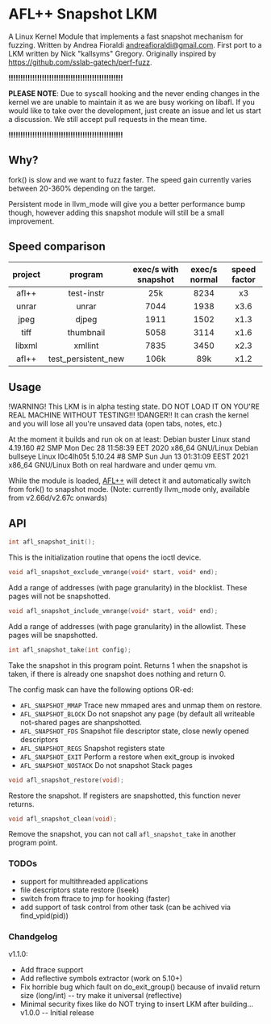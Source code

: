 # AFL++ Snapshot LKM

A Linux Kernel Module that implements a fast snapshot mechanism for fuzzing.
Written by Andrea Fioraldi <andreafioraldi@gmail.com>.
First port to a LKM written by Nick "kallsyms" Gregory.
Originally inspired by https://github.com/sslab-gatech/perf-fuzz.

**!!!!!!!!!!!!!!!!!!!!!!!!!!!!!!!!!!!!!!!!!!!!!!!!**

**PLEASE NOTE**: Due to syscall hooking and the never ending changes in the kernel we are unable to maintain it as we are busy working on libafl. If you would like to take over the development, just create an issue and let us start a discussion. We still accept pull requests in the mean time.

**!!!!!!!!!!!!!!!!!!!!!!!!!!!!!!!!!!!!!!!!!!!!!!!!**

## Why?

fork() is slow and we want to fuzz faster.
The speed gain currently varies between 20-360% depending on the target.

Persistent mode in llvm_mode will give you a better performance bump though,
however adding this snapshot module will still be a small improvement.

## Speed comparison

|project|program|exec/s with snapshot|exec/s normal|speed factor|
|:-----:|:-----:|:------:|:-----:|:----------:|
|afl++|test-instr|25k|8234|x3|
|unrar|unrar|7044|1938|x3.6|
|jpeg|djpeg|1911|1502|x1.3|
|tiff|thumbnail|5058|3114|x1.6|
|libxml|xmllint|7835|3450|x2.3|
|afl++|test_persistent_new|106k|89k|x1.2|

## Usage

!WARNING! This LKM is in alpha testing state. DO NOT LOAD IT ON YOU'RE REAL MACHINE WITHOUT TESTING!!!
!DANGER!! It can crash the kernel and you will lose all you're unsaved data (open tabs, notes, etc.)

At the moment it builds and run ok on at least:
Debian buster Linux stand 4.19.160 #2 SMP Mon Dec 28 11:58:39 EET 2020 x86_64 GNU/Linux
Debian bullseye Linux l0c4lh05t 5.10.24 #8 SMP Sun Jun 13 01:31:09 EEST 2021 x86_64 GNU/Linux
Both on real hardware and under qemu vm.


While the module is loaded, [AFL++](https://github.com/AFLplusplus/AFLplusplus)
will detect it and automatically switch from fork() to snapshot mode.
(Note: currently llvm_mode only, available from v2.66d/v2.67c onwards)

## API

```c
int afl_snapshot_init();
```

This is the initialization routine that opens the ioctl device.

```c
void afl_snapshot_exclude_vmrange(void* start, void* end);
```

Add a range of addresses (with page granularity) in the blocklist.
These pages will not be snapshotted.

```c
void afl_snapshot_include_vmrange(void* start, void* end);
```

Add a range of addresses (with page granularity) in the allowlist.
These pages will be snapshotted.

```c
int afl_snapshot_take(int config);
```

Take the snapshot in this program point. Returns 1 when the snapshot is taken, if there is already one snapshot does nothing and return 0.

The config mask can have the following options OR-ed:

+ `AFL_SNAPSHOT_MMAP` Trace new mmaped ares and unmap them on restore.
+ `AFL_SNAPSHOT_BLOCK` Do not snapshot any page (by default all writeable not-shared pages are shanpshotted.
+ `AFL_SNAPSHOT_FDS` Snapshot file descriptor state, close newly opened descriptors
+ `AFL_SNAPSHOT_REGS` Snapshot registers state
+ `AFL_SNAPSHOT_EXIT` Perform a restore when exit_group is invoked
+ `AFL_SNAPSHOT_NOSTACK` Do not snapshot Stack pages

```c
void afl_snapshot_restore(void);
```

Restore the snapshot. If registers are snapshotted, this function never returns.

```c
void afl_snapshot_clean(void);
```

Remove the snapshot, you can not call `afl_snapshot_take` in another program point.

### TODOs

 + support for multithreaded applications
 + file descriptors state restore (lseek)
 + switch from ftrace to jmp for hooking (faster)
 + add support of task control from other task (can be achived via find_vpid(pid))

### Chandgelog

v1.1.0:
+	Add ftrace support
+	Add reflective symbols extractor (work on 5.10+)
+	Fix horrible bug which fault on do_exit_group() because of invalid return size (long/int) -- try make it universal (reflective)
+	Minimal security fixes like do NOT trying to insert LKM after building...
v1.0.0 -- Initial release
